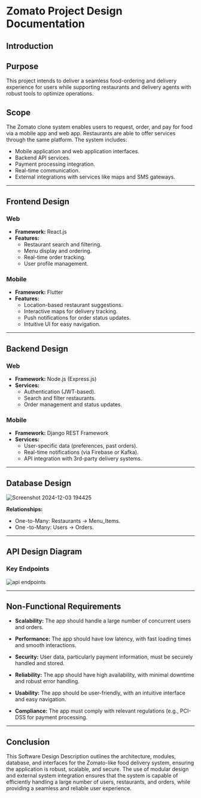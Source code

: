 # Zomato Project Design Documentation  

## Introduction  

## Purpose  
This project intends to deliver a seamless food-ordering and delivery experience for users while supporting restaurants and delivery agents with robust tools to optimize operations.  

## Scope  
The Zomato clone system enables users to request, order, and pay for food via a mobile app and web app. Restaurants are able to offer services through the same platform. The system includes:  
- Mobile application and web application interfaces.  
- Backend API services.  
- Payment processing integration.  
- Real-time communication.  
- External integrations with services like maps and SMS gateways.  

---

## Frontend Design  
### Web  
- **Framework:** React.js  
- **Features:**  
  - Restaurant search and filtering.  
  - Menu display and ordering.  
  - Real-time order tracking.  
  - User profile management.  

### Mobile  
- **Framework:** Flutter  
- **Features:**  
  - Location-based restaurant suggestions.  
  - Interactive maps for delivery tracking.  
  - Push notifications for order status updates.  
  - Intuitive UI for easy navigation.  

---

## Backend Design  
### Web  
- **Framework:** Node.js (Express.js)  
- **Services:**  
  - Authentication (JWT-based).  
  - Search and filter restaurants.  
  - Order management and status updates.  

### Mobile  
- **Framework:** Django REST Framework  
- **Services:**  
  - User-specific data (preferences, past orders).  
  - Real-time notifications (via Firebase or Kafka).  
  - API integration with 3rd-party delivery systems.  

---

## Database Design  
![Screenshot 2024-12-03 194425](https://github.com/user-attachments/assets/bdf4d4ad-01a4-42e3-bc28-0142f39a26d2)


**Relationships:**  
- One-to-Many: Restaurants → Menu_Items.  
- One
-to-Many: Users → Orders.  

---

## API Design Diagram  
### Key Endpoints  
![api endpoints](https://github.com/user-attachments/assets/f4df1b2d-73c3-4476-9f02-9f217accbb8e)

---

## Non-Functional Requirements

- **Scalability:** The app should handle a large number of concurrent users and orders.

- **Performance:** The app should have low latency, with fast loading times and smooth interactions.

- **Security:** User data, particularly payment information, must be securely handled and stored.

- **Reliability:** The app should have high availability, with minimal downtime and robust error handling.

- **Usability:** The app should be user-friendly, with an intuitive interface and easy navigation.

- **Compliance:** The app must comply with relevant regulations (e.g., PCI-DSS for payment processing.

---
## Conclusion

This Software Design Description outlines the architecture, modules, database, and interfaces for the Zomato-like food delivery system, ensuring the application is robust, scalable, and secure. The use of modular design and external system integration ensures that the system is capable of efficiently handling a large number of users, restaurants, and orders, while providing a seamless and reliable user experience.

  
